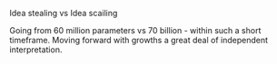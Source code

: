 Idea stealing vs Idea scailing


Going from 60 million parameters vs 70 billion - within such a short timeframe. Moving forward with
growths a great deal of independent interpretation.



